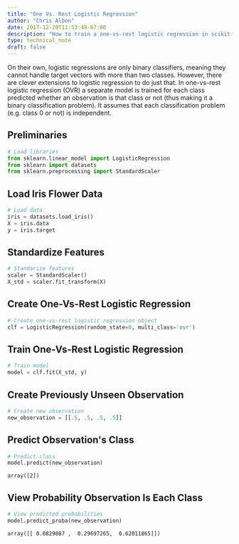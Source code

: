 ```yaml
---
title: "One Vs. Rest Logistic Regression"
author: "Chris Albon"
date: 2017-12-20T11:53:49-07:00
description: "How to train a one-vs-rest logistic regression in scikit-learn."
type: technical_note
draft: false
---
```

On their own, logistic regressions are only binary classifiers, meaning they cannot handle target vectors with more than two classes. However, there are clever extensions to logistic regression to do just that. In one-vs-rest logistic regression (OVR) a separate model is trained for each class predicted whether an observation is that class or not (thus making it a binary classification problem). It assumes that each classification problem (e.g. class 0 or not) is independent.

## Preliminaries


```python
# Load libraries
from sklearn.linear_model import LogisticRegression
from sklearn import datasets
from sklearn.preprocessing import StandardScaler
```

## Load Iris Flower Data


```python
# Load data
iris = datasets.load_iris()
X = iris.data
y = iris.target
```

## Standardize Features


```python
# Standarize features
scaler = StandardScaler()
X_std = scaler.fit_transform(X)
```

## Create One-Vs-Rest Logistic Regression


```python
# Create one-vs-rest logistic regression object
clf = LogisticRegression(random_state=0, multi_class='ovr')
```

## Train One-Vs-Rest Logistic Regression


```python
# Train model
model = clf.fit(X_std, y)
```

## Create Previously Unseen Observation


```python
# Create new observation
new_observation = [[.5, .5, .5, .5]]
```

## Predict Observation's Class


```python
# Predict class
model.predict(new_observation)
```




    array([2])



## View Probability Observation Is Each Class


```python
# View predicted probabilities
model.predict_proba(new_observation)
```




    array([[ 0.0829087 ,  0.29697265,  0.62011865]])


